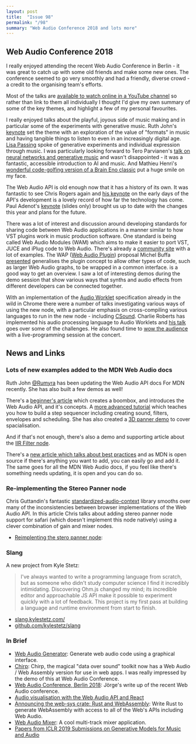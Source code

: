 ```yaml
---
layout: post
title:  "Issue 98"
permalink: "/98"
summary: "Web Audio Conference 2018 and lots more"
---
```


## Web Audio Conference 2018

I really enjoyed attending the recent Web Audio Conference in Berlin - it was great to catch up with some old friends and make some new ones. The conference seemed to go very smoothly and had a friendly, diverse crowd - a credit to the organising team's efforts.

Most of the talks are [available to watch online in a YouTube channel](https://www.youtube.com/playlist?list=PLQ9S5oqvpyWm2-HDGnQWWlX30pqYlb_Rz) so rather than link to them all individually I thought I'd give my own summary of some of the key themes, and highlight a few of my personal favourites.

I really enjoyed talks about the playful, joyous side of music making and in particular some of the experiments with generative music. Ruth John's [keynote](https://www.youtube.com/watch?v=55ewLshu5xo&index=2&list=PLQ9S5oqvpyWm2-HDGnQWWlX30pqYlb_Rz&t=0s) set the theme with an exploration of the value of "formats" in music and having tangible things to listen to even in an increasingly digital age. [Lisa Passing](https://www.youtube.com/watch?v=vQOtLFDDDS8&index=3&list=PLQ9S5oqvpyWm2-HDGnQWWlX30pqYlb_Rz&t=0s) spoke of generative experiments and individual expression through music. I was particularly looking forward to Tero Parvianen's [talk on neural networks and generative music](https://www.youtube.com/watch?v=HKRJuz6o2uY&index=7&list=PLQ9S5oqvpyWm2-HDGnQWWlX30pqYlb_Rz&t=0s) and wasn't disappointed - it was a fantastic, accessible introduction to AI and music. And Mathieu Henri's [wonderful code-golfing version of a Brain Eno classic](https://www.youtube.com/watch?v=Lxho0sjXrKY&index=13&list=PLQ9S5oqvpyWm2-HDGnQWWlX30pqYlb_Rz&t=0s) put a huge smile on my face.

The Web Audio API is old enough now that it has a history of its own. It was fantastic to see Chris Rogers again and [his keynote](https://www.youtube.com/watch?v=iXxxQYOicy8&index=20&list=PLQ9S5oqvpyWm2-HDGnQWWlX30pqYlb_Rz&t=0s) on the early days of the API's development is a lovely record of how far the technology has come. Paul Adenot's [keynote](https://cdn.rawgit.com/padenot/wac-18-slides/gh-pages/index.html#1) (slides only) brought us up to date with the changes this year and plans for the future.

There was a lot of interest and discussion around developing standards for sharing code between Web Audio applications in a manner similar to how VST plugins work in music production software. One standard is being called Web Audio Modules (WAM) which aims to make it easier to port VST, JUCE and iPlug code to Web Audio. There's already a [community site](https://www.webaudiomodules.org/) with a lot of examples. The WAP ([Web Audio Plugin](https://github.com/micbuffa/WebAudioPlugins)) proposal Michel Buffa [presented](https://www.youtube.com/watch?v=5D5aQozfxvI&index=21&list=PLQ9S5oqvpyWm2-HDGnQWWlX30pqYlb_Rz&t=0s) generalises the plugin concept to allow other types of code, such as larger Web Audio graphs, to be wrapped in a common interface. is a good way to get an overview. I saw a lot of interesting demos during the demo session that show various ways that synths and audio effects from different developers can be connected together.

With an implementation of the [Audio Worklet](https://webaudio.github.io/web-audio-api/#audioworkletnode) specification already in the wild in Chrome there were a number of talks investigating various ways of using the new node, with a particular emphasis on cross-compiling various languages to run in the new node - including [CSound](https://www.youtube.com/watch?v=OLTBTDOXfjA&index=11&list=PLQ9S5oqvpyWm2-HDGnQWWlX30pqYlb_Rz&t=0s). Charlie Roberts has implemented his audio processing language to Audio Worklets and [his talk](https://www.youtube.com/watch?v=izXcd4kw0Ds&index=12&list=PLQ9S5oqvpyWm2-HDGnQWWlX30pqYlb_Rz&t=0s) goes over some of the challenges. He also found time to [wow the audience](https://www.youtube.com/watch?v=qi8VX6GawLM&list=PLQ9S5oqvpyWm2-HDGnQWWlX30pqYlb_Rz&index=18) with a live-programming session at the concert.

## News and Links

### Lots of new examples added to the MDN Web Audio docs

Ruth John [@Rumyra](https://twitter.com/Rumyra) has been updating the Web Audio API docs For MDN recently. She has also built a few demos as well!

There's a [beginner's article](https://developer.mozilla.org/en-US/docs/Web/API/Web_Audio_API/Using_Web_Audio_API) which creates a boombox, and introduces the Web Audio API, and it's concepts. A [more advanced tutorial](https://developer.mozilla.org/en-US/docs/Web/API/Web_Audio_API/Advanced_techniques) which teaches you how to build a step sequencer including creating sound, filters, envelopes and scheduling. She has also created a [3D panner demo](https://developer.mozilla.org/en-US/docs/Web/API/Web_Audio_API/Web_audio_spatialization_basics) to cover spacialisation.

And if that's not enough, there's also a demo and supporting article about the [IIR Filter node](https://developer.mozilla.org/en-US/docs/Web/API/Web_Audio_API/Using_IIR_filters#IIR_versus_biquad_filters).

There's a [new article which talks about best practices](https://developer.mozilla.org/en-US/docs/Web/API/Web_Audio_API/Best_practices) and as MDN is open source if there's anything you want to add, you can easily go and add it. The same goes for all the MDN Web Audio docs, if you feel like there's something needs updating, it is open and you can do so.

### Re-implementing the Stereo Panner node

Chris Guttandin's fantastic [standardized-audio-context](https://github.com/chrisguttandin/standardized-audio-context) library smooths over many of the inconsistencies between browser implementations of the Web Audio API. In this article Chris talks about adding stereo panner node support for safari (which doesn't implement this node natively) using a clever combination of gain and mixer nodes.

- [Reimplenting the stero panner node](https://media-codings.com/articles/reimplementing-the-stereo-panner-node):

### Slang

A new project from Kyle Stetz:

> I've always wanted to write a programming language from scratch, but as someone who didn't study computer science I find it incredibly intimidating. Discovering Ohm.js changed my mind; its incredible editor and approachable JS API make it possible to experiment quickly with a lot of feedback. This project is my first pass at building a language and runtime environment from start to finish.

- [slang.kylestetz.com/](http://slang.kylestetz.com/)
- [github.com/kylestetz/slang](https://github.com/kylestetz/slang)

### In Brief

- [Web Audio Generator](https://github.com/ISNIT0/webaudio-generator): Generate web audio code using a graphical interface.
- [Chirp](https://messenger.chirp.io/): Chirp, the magical "data over sound" toolkit now has a Web Audio / Web Assembly version for use in web apps. I was really impressed by the demo of this at Web Audio Conference.
- [Web Audio Conference, Berlin 2018](https://samm.io/web-audio-conference-berlin-2018/): Jörge's write up of the recent Web Audio conference.
- [Audio visualisation with the Web Audio API and React](https://www.twilio.com/blog/audio-visualisation-web-audio-api--react)
- [Announcing the web-sys crate: Rust and WebAssembly](https://rustwasm.github.io/2018/09/26/announcing-web-sys.html): Write Rust to generate WebAssembly with access to all of the Web's APIs including Web Audio.
- [Web Audio Mixer](https://jamesfiltness.github.io/web-audio-mixer/): A cool multi-track mixer application.
- [Papers from ICLR 2019 Submissions on Generative Models for Music and Audio](http://www.ymer.org/amir/2018/09/29/papers-from-iclr-2019-submissions-on-generative-models-for-music-and-audio/)
